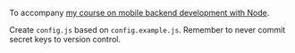 To accompany [my course on mobile backend development with Node](https://www.udemy.com/developing-and-deploying-mobile-backend-apis-with-nodejs).

Create `config.js` based on `config.example.js`. Remember to never commit secret keys to version control.
